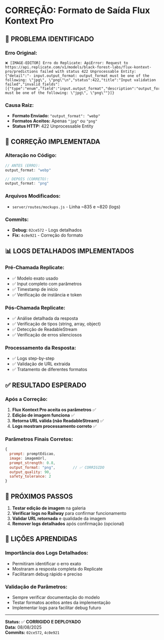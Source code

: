 # CORREÇÃO: Formato de Saída Flux Kontext Pro

## 🎯 **PROBLEMA IDENTIFICADO**

### **Erro Original:**
```
❌ [IMAGE-EDITOR] Erro do Replicate: ApiError: Request to https://api.replicate.com/v1/models/black-forest-labs/flux-kontext-pro/predictions failed with status 422 Unprocessable Entity: {"detail":"- input.output_format: output_format must be one of the following: \"jpg\", \"png\"\n","status":422,"title":"Input validation failed","invalid_fields":[{"type":"enum","field":"input.output_format","description":"output_format must be one of the following: \"jpg\", \"png\""}]}
```

### **Causa Raiz:**
- **Formato Enviado:** `"output_format": "webp"`
- **Formatos Aceitos:** Apenas `"jpg"` ou `"png"`
- **Status HTTP:** 422 Unprocessable Entity

## 🔧 **CORREÇÃO IMPLEMENTADA**

### **Alteração no Código:**
```javascript
// ANTES (ERRO):
output_format: "webp"

// DEPOIS (CORRETO):
output_format: "png"
```

### **Arquivos Modificados:**
- `server/routes/mockups.js` - Linha ~835 e ~820 (logs)

### **Commits:**
- **Debug:** `02ce572` - Logs detalhados
- **Fix:** `4c0e921` - Correção do formato

## 📊 **LOGS DETALHADOS IMPLEMENTADOS**

### **Pré-Chamada Replicate:**
- ✅ Modelo exato usado
- ✅ Input completo com parâmetros
- ✅ Timestamp de início
- ✅ Verificação de instância e token

### **Pós-Chamada Replicate:**
- ✅ Análise detalhada da resposta
- ✅ Verificação de tipos (string, array, object)
- ✅ Detecção de ReadableStream
- ✅ Verificação de erros silenciosos

### **Processamento da Resposta:**
- ✅ Logs step-by-step
- ✅ Validação de URL extraída
- ✅ Tratamento de diferentes formatos

## ✅ **RESULTADO ESPERADO**

### **Após a Correção:**
1. **Flux Kontext Pro aceita os parâmetros** ✅
2. **Edição de imagem funciona** ✅
3. **Retorna URL válida (não ReadableStream)** ✅
4. **Logs mostram processamento correto** ✅

### **Parâmetros Finais Corretos:**
```javascript
{
  prompt: promptEdicao,
  image: imagemUrl,
  prompt_strength: 0.8,
  output_format: "png",        // ✅ CORRIGIDO
  output_quality: 90,
  safety_tolerance: 2
}
```

## 🎯 **PRÓXIMOS PASSOS**

1. **Testar edição de imagem** na galeria
2. **Verificar logs no Railway** para confirmar funcionamento
3. **Validar URL retornada** e qualidade da imagem
4. **Remover logs detalhados** após confirmação (opcional)

## 📝 **LIÇÕES APRENDIDAS**

### **Importância dos Logs Detalhados:**
- Permitiram identificar o erro exato
- Mostraram a resposta completa do Replicate
- Facilitaram debug rápido e preciso

### **Validação de Parâmetros:**
- Sempre verificar documentação do modelo
- Testar formatos aceitos antes da implementação
- Implementar logs para facilitar debug futuro

---

**Status:** ✅ **CORRIGIDO E DEPLOYADO**  
**Data:** 08/08/2025  
**Commits:** `02ce572`, `4c0e921`
